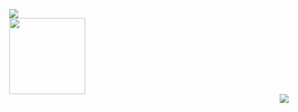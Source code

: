 <div align="left">
	<img src="https://metrics.lecoq.io/kid1110?template=classic&config.timezone=Asia%2FShanghai">
</div>
	<div align="left">
	<img height="137px" src="https://github-readme-stats.vercel.app/api?username=kid1110&show_icons=true&theme=radical" />
</div>

<div align="right">
	<img  src="https://github-readme-stats.vercel.app/api/top-langs/?username=kid1110&layout=compact&show_icons=true&theme=radical" />
</div>	










